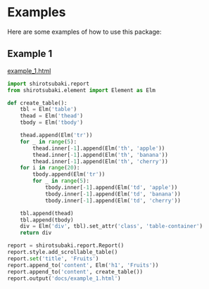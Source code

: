 # Examples

Here are some examples of how to use this package:

## Example 1

<a href="../example_1.html" class="asis" target="_blank" rel="noopener noreferrer">example_1.html</a>

```python
import shirotsubaki.report
from shirotsubaki.element import Element as Elm

def create_table():
    tbl = Elm('table')
    thead = Elm('thead')
    tbody = Elm('tbody')

    thead.append(Elm('tr'))
    for _ in range(5):
        thead.inner[-1].append(Elm('th', 'apple'))
        thead.inner[-1].append(Elm('th', 'banana'))
        thead.inner[-1].append(Elm('th', 'cherry'))
    for i in range(20):
        tbody.append(Elm('tr'))
        for _ in range(5):
            tbody.inner[-1].append(Elm('td', 'apple'))
            tbody.inner[-1].append(Elm('td', 'banana'))
            tbody.inner[-1].append(Elm('td', 'cherry'))

    tbl.append(thead)
    tbl.append(tbody)
    div = Elm('div', tbl).set_attr('class', 'table-container')
    return div

report = shirotsubaki.report.Report()
report.style.add_scrollable_table()
report.set('title', 'Fruits')
report.append_to('content', Elm('h1', 'Fruits'))
report.append_to('content', create_table())
report.output('docs/example_1.html')
```

